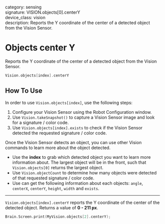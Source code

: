 category: sensing  
signature: VISION.objects[0].centerY  
device_class: vision  
description: Reports the Y coordinate of the center of a detected object from the Vision Sensor.

# Objects center Y

Reports the Y coordinate of the center of a detected object from the Vision Sensor.

```cpp
Vision.objects[index].centerY
```

## How To Use

In order to use `Vision.objects[index]`, use the following steps:

1. Configure your Vision Sensor using the Robot Configuration window.
2. Use `Vision.takeSnapshot()` to capture a Vision Sensor image and look for a signature / color code.
3. Use `Vision.objects[index].exists` to check if the Vision Sensor detected the requested signature / color code. 

Once the Vision Sensor detects an object, you can use other Vision commands to learn more about the object detected. 

* Use the **index** to grab which detected object you want to learn more information about. The largest object will be in the front, such that `Vision.objects[0]` returns the largest object.
* Use `Vision.objectCount` to determine how many objects were detected of that requested signature / color code.
* Use can get the following information about each objects: `angle`, `centerX`, `centerY`, `height`, `width` and `exists`.

---

`Vision.objects[index].centerY` reports the Y coordinate of the center of the detected object. Returns a value of **0 - 211 px**.

```cpp
Brain.Screen.print(MyVision.objects[2].centerY);
```

<advanced>
</advanced>